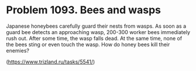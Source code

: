 # Problem 1093. Bees and wasps 

Japanese honeybees carefully guard their nests from wasps. As soon as a guard bee detects an approaching wasp, 200-300 worker bees immediately rush out. After some time, the wasp falls dead. At the same time, none of the bees sting or even touch the wasp. How do honey bees kill their enemies?

(https://www.trizland.ru/tasks/5541/)